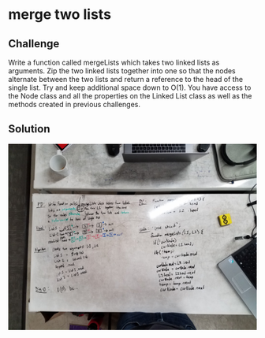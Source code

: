 # merge two lists

## Challenge
Write a function called mergeLists which takes two linked lists as arguments. Zip the two linked lists together into one so that the nodes alternate between the two lists and return a reference to the head of the single list. Try and keep additional space down to O(1). You have access to the Node class and all the properties on the Linked List class as well as the methods created in previous challenges.

## Solution
![alt text](https://github.com/kgamer007/data-structures-and-algorithms/blob/ll_merge/assets/08-ll_merge.jpg)